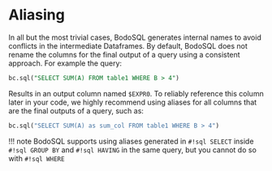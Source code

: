 # Aliasing

In all but the most trivial cases, BodoSQL generates internal names to
avoid conflicts in the intermediate Dataframes. By default, BodoSQL
does not rename the columns for the final output of a query using a
consistent approach. For example the query:

```sql
bc.sql("SELECT SUM(A) FROM table1 WHERE B > 4")
```

Results in an output column named `$EXPR0`. To reliably reference this
column later in your code, we highly recommend using aliases for all
columns that are the final outputs of a query, such as:

```py
bc.sql("SELECT SUM(A) as sum_col FROM table1 WHERE B > 4")
```

!!! note
BodoSQL supports using aliases generated in `#!sql SELECT` inside
`#!sql GROUP BY` and `#!sql HAVING` in the same query, but you cannot do so with
`#!sql WHERE`

